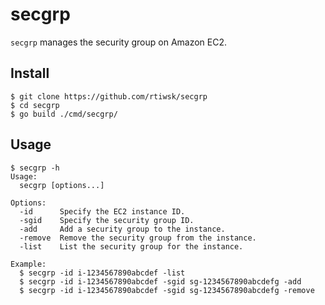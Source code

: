 # secgrp

`secgrp` manages the security group on Amazon EC2.

## Install

```
$ git clone https://github.com/rtiwsk/secgrp
$ cd secgrp
$ go build ./cmd/secgrp/
```

## Usage

```
$ secgrp -h
Usage:
  secgrp [options...]

Options:
  -id      Specify the EC2 instance ID.
  -sgid    Specify the security group ID.
  -add     Add a security group to the instance.
  -remove  Remove the security group from the instance.
  -list    List the security group for the instance.

Example:
  $ secgrp -id i-1234567890abcdef -list
  $ secgrp -id i-1234567890abcdef -sgid sg-1234567890abcdefg -add
  $ secgrp -id i-1234567890abcdef -sgid sg-1234567890abcdefg -remove
```
